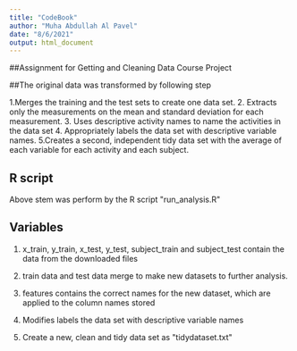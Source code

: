```yaml
---
title: "CodeBook"
author: "Muha Abdullah Al Pavel"
date: "8/6/2021"
output: html_document
---
```


##Assignment for Getting and Cleaning Data Course Project

##The original data was transformed by following step

1.Merges the training and the test sets to create one data set.
2. Extracts only the measurements on the mean and standard deviation for each measurement. 
3. Uses descriptive activity names to name the activities in the data set
4. Appropriately labels the data set with descriptive variable names. 
5.Creates a second, independent tidy data set with the average of each variable for each activity and each subject.


## R script

Above stem was perform  by the R script "run_analysis.R"


## Variables

1. x_train, y_train, x_test, y_test, subject_train and subject_test contain the data from the downloaded files

2. train data and test data merge to make new datasets to further analysis.

3. features contains the correct names for the new dataset, which are applied to the column names stored 

4. Modifies labels the data set with descriptive variable names

5. Create a new, clean and tidy data set as "tidydataset.txt"
